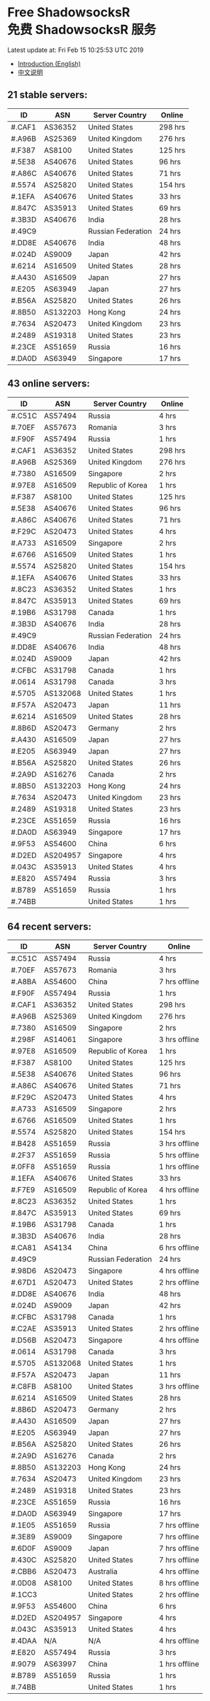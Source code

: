 # Free ShadowsocksR<br>免费 ShadowsocksR 服务

Latest update at: Fri Feb 15 10:25:53 UTC 2019

- [Introduction (English)](https://vision-network.readthedocs.io/en/latest/autossr/autossr.html)
- [中文说明](https://vision-network.readthedocs.io/zh_CN/latest/autossr/autossr.html)


## 21 stable servers:

| ID | ASN | Server Country | Online |
| ------ | ------ | ------ | ------ |
| #.CAF1 | AS36352 | United States | 298 hrs |
| #.A96B | AS25369 | United Kingdom | 276 hrs |
| #.F387 | AS8100 | United States | 125 hrs |
| #.5E38 | AS40676 | United States | 96 hrs |
| #.A86C | AS40676 | United States | 71 hrs |
| #.5574 | AS25820 | United States | 154 hrs |
| #.1EFA | AS40676 | United States | 33 hrs |
| #.847C | AS35913 | United States | 69 hrs |
| #.3B3D | AS40676 | India | 28 hrs |
| #.49C9 |  | Russian Federation | 24 hrs |
| #.DD8E | AS40676 | India | 48 hrs |
| #.024D | AS9009 | Japan | 42 hrs |
| #.6214 | AS16509 | United States | 28 hrs |
| #.A430 | AS16509 | Japan | 27 hrs |
| #.E205 | AS63949 | Japan | 27 hrs |
| #.B56A | AS25820 | United States | 26 hrs |
| #.8B50 | AS132203 | Hong Kong | 24 hrs |
| #.7634 | AS20473 | United Kingdom | 23 hrs |
| #.2489 | AS19318 | United States | 23 hrs |
| #.23CE | AS51659 | Russia | 16 hrs |
| #.DA0D | AS63949 | Singapore | 17 hrs |

## 43 online servers:

| ID | ASN | Server Country | Online |
| ------ | ------ | ------ | ------ |
| #.C51C | AS57494 | Russia | 4 hrs |
| #.70EF | AS57673 | Romania | 3 hrs |
| #.F90F | AS57494 | Russia | 1 hrs |
| #.CAF1 | AS36352 | United States | 298 hrs |
| #.A96B | AS25369 | United Kingdom | 276 hrs |
| #.7380 | AS16509 | Singapore | 2 hrs |
| #.97E8 | AS16509 | Republic of Korea | 1 hrs |
| #.F387 | AS8100 | United States | 125 hrs |
| #.5E38 | AS40676 | United States | 96 hrs |
| #.A86C | AS40676 | United States | 71 hrs |
| #.F29C | AS20473 | United States | 4 hrs |
| #.A733 | AS16509 | Singapore | 2 hrs |
| #.6766 | AS16509 | United States | 1 hrs |
| #.5574 | AS25820 | United States | 154 hrs |
| #.1EFA | AS40676 | United States | 33 hrs |
| #.8C23 | AS36352 | United States | 1 hrs |
| #.847C | AS35913 | United States | 69 hrs |
| #.19B6 | AS31798 | Canada | 1 hrs |
| #.3B3D | AS40676 | India | 28 hrs |
| #.49C9 |  | Russian Federation | 24 hrs |
| #.DD8E | AS40676 | India | 48 hrs |
| #.024D | AS9009 | Japan | 42 hrs |
| #.CFBC | AS31798 | Canada | 1 hrs |
| #.0614 | AS31798 | Canada | 3 hrs |
| #.5705 | AS132068 | United States | 1 hrs |
| #.F57A | AS20473 | Japan | 11 hrs |
| #.6214 | AS16509 | United States | 28 hrs |
| #.8B6D | AS20473 | Germany | 2 hrs |
| #.A430 | AS16509 | Japan | 27 hrs |
| #.E205 | AS63949 | Japan | 27 hrs |
| #.B56A | AS25820 | United States | 26 hrs |
| #.2A9D | AS16276 | Canada | 2 hrs |
| #.8B50 | AS132203 | Hong Kong | 24 hrs |
| #.7634 | AS20473 | United Kingdom | 23 hrs |
| #.2489 | AS19318 | United States | 23 hrs |
| #.23CE | AS51659 | Russia | 16 hrs |
| #.DA0D | AS63949 | Singapore | 17 hrs |
| #.9F53 | AS54600 | China | 6 hrs |
| #.D2ED | AS204957 | Singapore | 4 hrs |
| #.043C | AS35913 | United States | 4 hrs |
| #.E820 | AS57494 | Russia | 3 hrs |
| #.B789 | AS51659 | Russia | 1 hrs |
| #.74BB |  | United States | 1 hrs |

## 64 recent servers:

| ID | ASN | Server Country | Online |
| ------ | ------ | ------ | ------ |
| #.C51C | AS57494 | Russia | 4 hrs |
| #.70EF | AS57673 | Romania | 3 hrs |
| #.A8BA | AS54600 | China | 7 hrs offline |
| #.F90F | AS57494 | Russia | 1 hrs |
| #.CAF1 | AS36352 | United States | 298 hrs |
| #.A96B | AS25369 | United Kingdom | 276 hrs |
| #.7380 | AS16509 | Singapore | 2 hrs |
| #.298F | AS14061 | Singapore | 3 hrs offline |
| #.97E8 | AS16509 | Republic of Korea | 1 hrs |
| #.F387 | AS8100 | United States | 125 hrs |
| #.5E38 | AS40676 | United States | 96 hrs |
| #.A86C | AS40676 | United States | 71 hrs |
| #.F29C | AS20473 | United States | 4 hrs |
| #.A733 | AS16509 | Singapore | 2 hrs |
| #.6766 | AS16509 | United States | 1 hrs |
| #.5574 | AS25820 | United States | 154 hrs |
| #.B428 | AS51659 | Russia | 3 hrs offline |
| #.2F37 | AS51659 | Russia | 5 hrs offline |
| #.0FF8 | AS51659 | Russia | 1 hrs offline |
| #.1EFA | AS40676 | United States | 33 hrs |
| #.F7E9 | AS16509 | Republic of Korea | 4 hrs offline |
| #.8C23 | AS36352 | United States | 1 hrs |
| #.847C | AS35913 | United States | 69 hrs |
| #.19B6 | AS31798 | Canada | 1 hrs |
| #.3B3D | AS40676 | India | 28 hrs |
| #.CA81 | AS4134 | China | 6 hrs offline |
| #.49C9 |  | Russian Federation | 24 hrs |
| #.98D6 | AS20473 | Singapore | 4 hrs offline |
| #.67D1 | AS20473 | United States | 2 hrs offline |
| #.DD8E | AS40676 | India | 48 hrs |
| #.024D | AS9009 | Japan | 42 hrs |
| #.CFBC | AS31798 | Canada | 1 hrs |
| #.C2AE | AS35913 | United States | 2 hrs offline |
| #.D56B | AS20473 | Singapore | 4 hrs offline |
| #.0614 | AS31798 | Canada | 3 hrs |
| #.5705 | AS132068 | United States | 1 hrs |
| #.F57A | AS20473 | Japan | 11 hrs |
| #.C8FB | AS8100 | United States | 3 hrs offline |
| #.6214 | AS16509 | United States | 28 hrs |
| #.8B6D | AS20473 | Germany | 2 hrs |
| #.A430 | AS16509 | Japan | 27 hrs |
| #.E205 | AS63949 | Japan | 27 hrs |
| #.B56A | AS25820 | United States | 26 hrs |
| #.2A9D | AS16276 | Canada | 2 hrs |
| #.8B50 | AS132203 | Hong Kong | 24 hrs |
| #.7634 | AS20473 | United Kingdom | 23 hrs |
| #.2489 | AS19318 | United States | 23 hrs |
| #.23CE | AS51659 | Russia | 16 hrs |
| #.DA0D | AS63949 | Singapore | 17 hrs |
| #.1E05 | AS51659 | Russia | 7 hrs offline |
| #.3E89 | AS9009 | Singapore | 7 hrs offline |
| #.6D0F | AS9009 | Japan | 7 hrs offline |
| #.430C | AS25820 | United States | 7 hrs offline |
| #.CBB6 | AS20473 | Australia | 4 hrs offline |
| #.0D08 | AS8100 | United States | 8 hrs offline |
| #.1CC3 |  | United States | 2 hrs offline |
| #.9F53 | AS54600 | China | 6 hrs |
| #.D2ED | AS204957 | Singapore | 4 hrs |
| #.043C | AS35913 | United States | 4 hrs |
| #.4DAA | N/A | N/A | 4 hrs offline |
| #.E820 | AS57494 | Russia | 3 hrs |
| #.9079 | AS63997 | China | 1 hrs offline |
| #.B789 | AS51659 | Russia | 1 hrs |
| #.74BB |  | United States | 1 hrs |


